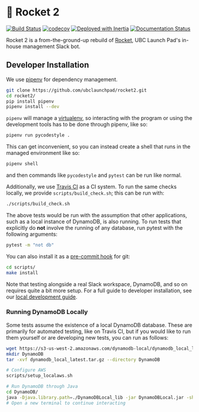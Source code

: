 # 🚀 Rocket 2

[![Build Status](https://travis-ci.org/ubclaunchpad/rocket2.svg?branch=master)](https://travis-ci.org/ubclaunchpad/rocket2)
[![codecov](https://codecov.io/gh/ubclaunchpad/rocket2/branch/master/graph/badge.svg)](https://codecov.io/gh/ubclaunchpad/rocket2)
[![Deployed with Inertia](https://img.shields.io/badge/deploying%20with-inertia-blue.svg)](https://github.com/ubclaunchpad/inertia)
[![Documentation Status](https://readthedocs.org/projects/rocket2/badge/?version=latest)](https://rocket2.readthedocs.io/en/latest/?badge=latest)

Rocket 2 is a from-the-ground-up rebuild of [Rocket](https://github.com/ubclaunchpad/rocket),
UBC Launch Pad's in-house management Slack bot.

## Developer Installation

We use [pipenv](https://pipenv.readthedocs.io/en/latest/) for dependency management.

```bash
git clone https://github.com/ubclaunchpad/rocket2.git
cd rocket2/
pip install pipenv
pipenv install --dev
```

`pipenv` will manage a [virtualenv](https://virtualenv.pypa.io/en/stable/),
so interacting with the program or using the development tools has to be done
through pipenv, like so:

```bash
pipenv run pycodestyle .
```

This can get inconvenient, so you can instead create a shell that runs in the managed
environment like so:

```bash
pipenv shell
```

and then commands like `pycodestyle` and `pytest` can be run like normal.

Additionally, we use [Travis CI](https://travis-ci.org/ubclaunchpad/rocket2) as
a CI system. To run the same checks locally, we provide `scripts/build_check.sh`;
this can be run with:

```bash
./scripts/build_check.sh
```

The above tests would be run with the assumption that other applications, such
as a local instance of DynamoDB, is also running. To run tests that explicitly do
**not** involve the running of any database, run pytest with the following arguments:

```bash
pytest -m "not db"
```

You can also install it as a
[pre-commit hook](https://git-scm.com/book/en/v2/Customizing-Git-Git-Hooks) for git:

```bash
cd scripts/
make install
```

Note that testing alongside a real Slack workspace, DynamoDB, and so on requires
quite a bit more setup. For a full guide to developer installation, see our
[local development guide](https://rocket2.readthedocs.io/en/latest/docs/LocalDevelopmentGuide.html).

### Running DynamoDB Locally

Some tests assume the existence of a local DynamoDB database. These are
primarily for automated testing, like on Travis CI, but if you would like to run
them yourself or are developing new tests, you can run as follows:

```bash
wget https://s3-us-west-2.amazonaws.com/dynamodb-local/dynamodb_local_latest.tar.gz
mkdir DynamoDB
tar -xvf dynamodb_local_latest.tar.gz --directory DynamoDB

# Configure AWS
scripts/setup_localaws.sh

# Run DynamoDB through Java
cd DynamoDB/
java -Djava.library.path=./DynamoDBLocal_lib -jar DynamoDBLocal.jar -sharedDb
# Open a new terminal to continue interacting
```
